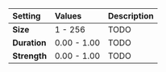 | Setting      | Values      | Description |
| :----------- | :---------- | :---------- |
| **Size**     | 1 - 256     | TODO        |
| **Duration** | 0.00 - 1.00 | TODO        |
| **Strength** | 0.00 - 1.00 | TODO        |






<!--examples-->
